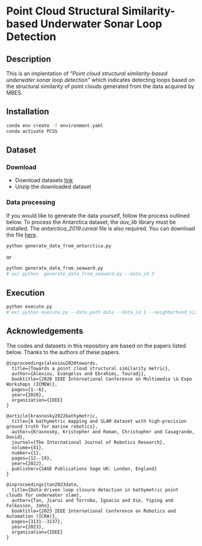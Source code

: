# Point Cloud Structural Similarity-based Underwater Sonar Loop Detection

## Description
This is an implentation of *"Point cloud structural similarity-based underwater sonar loop detection"* which indicates detecting loops based on the structural similarity of point clouds generated from the data acquired by MBES.

## Installation
```bash
conda env create -f environment.yaml
conda activate PCSS
```

## Dataset
### Download
- Download datasets [link](https://drive.google.com/drive/folders/1MV_GaNRxmcbjUQT7r6kNH1NtUX6jMK07?usp=sharing)
- Unzip the downloaded dataset
### Data processing
If you would like to generate the data yourself, follow the process outlined below.
To process the Antarctica dataset, the *auv_lib* library must be installed. The *antarctica_2019.cereal* file is also required. You can download the file [here](https://drive.google.com/drive/folders/1UWxJw6cNCvzowqWpzo5eSEUT_0734tsG).
```bash
python generate_data_from_antarctica.py
```
or
```bash
python generate_data_from_seaward.py
# ex) python  generate_data_from_seaward.py --data_id 3
```

## Execution
```bash
python execute.py
# ex) python execute.py --data_path data --data_id 1 --neighborhood_size 100 --score_threshold 2.95
```

## Acknowledgements
The codes and datasets in this repository are based on the papers listed below. Thanks to the authors of these papers.
```
@inproceedings{alexiou2020towards,
  title={Towards a point cloud structural similarity metric},
  author={Alexiou, Evangelos and Ebrahimi, Touradj},
  booktitle={2020 IEEE International Conference on Multimedia \& Expo Workshops (ICMEW)},
  pages={1--6},
  year={2020},
  organization={IEEE}
}

@article{krasnosky2022bathymetric,
  title={A bathymetric mapping and SLAM dataset with high-precision ground truth for marine robotics},
  author={Krasnosky, Kristopher and Roman, Christopher and Casagrande, David},
  journal={The International Journal of Robotics Research},
  volume={41},
  number={1},
  pages={12--19},
  year={2022},
  publisher={SAGE Publications Sage UK: London, England}
}

@inproceedings{tan2023data,
  title={Data-driven loop closure detection in bathymetric point clouds for underwater slam},
  author={Tan, Jiarui and Torroba, Ignacio and Xie, Yiping and Folkesson, John},
  booktitle={2023 IEEE International Conference on Robotics and Automation (ICRA)},
  pages={3131--3137},
  year={2023},
  organization={IEEE}
}
```